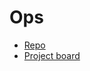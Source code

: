 # Ops

* [Repo](https://github.com/civicdmv/ops/)
* [Project board](https://github.com/civicdmv/ops/projects/1)
